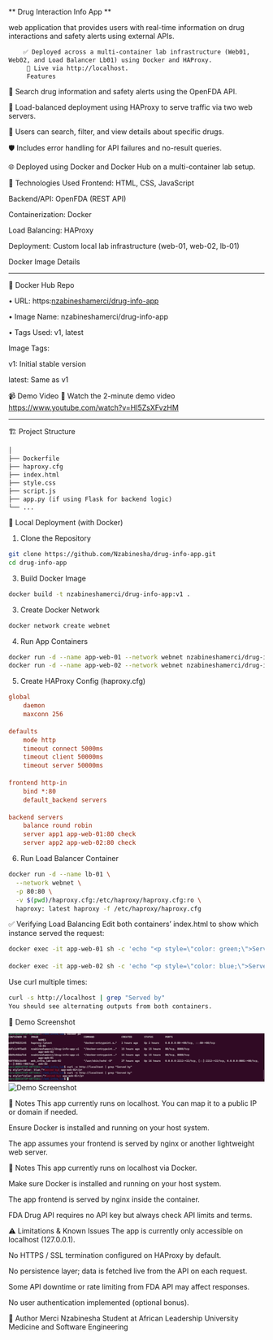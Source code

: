 **
Drug Interaction Info App
**
 
 web application that provides users with real-time information on drug interactions and safety alerts using external APIs.
        
        ✅ Deployed across a multi-container lab infrastructure (Web01, Web02, and Load Balancer Lb01) using Docker and HAProxy.
         🔗 Live via http://localhost.
         Features
💊 Search drug information and safety alerts using the OpenFDA API.

🔁 Load-balanced deployment using HAProxy to serve traffic via two web servers.

🔎 Users can search, filter, and view details about specific drugs.

🛡️ Includes error handling for API failures and no-result queries.

🌐 Deployed using Docker and Docker Hub on a multi-container lab setup.

🔧 Technologies Used
Frontend: HTML, CSS, JavaScript

Backend/API: OpenFDA (REST API)

Containerization: Docker

Load Balancing: HAProxy

Deployment: Custom local lab infrastructure (web-01, web-02, lb-01)

Docker Image Details
_________________________________
📂 Docker Hub Repo

•	URL: https:[nzabineshamerci/drug-info-app](https://hub.docker.com/repository/docker/nzabineshamerci/drug-info-app/general) 

•	Image Name: nzabineshamerci/drug-info-app

•	Tags Used: v1, latest


Image Tags:

v1: Initial stable version

latest: Same as v1

📹 Demo Video
🎥 Watch the 2-minute demo video  
https://www.youtube.com/watch?v=HI5ZsXFvzHM

________________________________________


🏗️ Project Structure
```bashweb_infra_lab/
│
├── Dockerfile
├── haproxy.cfg
├── index.html
├── style.css
├── script.js
├── app.py (if using Flask for backend logic)
└── ...
```
🚀 Local Deployment (with Docker)
1. Clone the Repository
```bash
git clone https://github.com/Nzabinesha/drug-info-app.git
cd drug-info-app
```
3. Build Docker Image

```bash
docker build -t nzabineshamerci/drug-info-app:v1 .
```
3. Create Docker Network

```bash
docker network create webnet
```

4. Run App Containers

```bash
docker run -d --name app-web-01 --network webnet nzabineshamerci/drug-info-app:v1
docker run -d --name app-web-02 --network webnet nzabineshamerci/drug-info-app:v1
```
5. Create HAProxy Config (haproxy.cfg)
```cfg
global
    daemon
    maxconn 256

defaults
    mode http
    timeout connect 5000ms
    timeout client 50000ms
    timeout server 50000ms

frontend http-in
    bind *:80
    default_backend servers

backend servers
    balance round robin
    server app1 app-web-01:80 check
    server app2 app-web-02:80 check
````
6. Run Load Balancer Container
```bash
docker run -d --name lb-01 \
  --network webnet \
  -p 80:80 \
  -v $(pwd)/haproxy.cfg:/etc/haproxy/haproxy.cfg:ro \
  haproxy: latest haproxy -f /etc/haproxy/haproxy.cfg
```
✅ Verifying Load Balancing
Edit both containers’ index.html to show which instance served the request:


```bash
docker exec -it app-web-01 sh -c 'echo "<p style=\"color: green;\">Served by: app-web-01</p>" >> /usr/share/nginx/html/index.html'

docker exec -it app-web-02 sh -c 'echo "<p style=\"color: blue;\">Served by: app-web-02</p>" >> /usr/share/nginx/html/index.html'
```
Use curl multiple times:

```bash
curl -s http://localhost | grep "Served by"
You should see alternating outputs from both containers.
```


📸 Demo Screenshot

![Demo Screenshot](curl.png)
![Demo Screenshot]()



🔐 Notes
This app currently runs on localhost. You can map it to a public IP or domain if needed.

Ensure Docker is installed and running on your host system.

The app assumes your frontend is served by nginx or another lightweight web server.

🔐 Notes
This app currently runs on localhost via Docker.

Make sure Docker is installed and running on your host system.

The app frontend is served by nginx inside the container.

FDA Drug API requires no API key but always check API limits and terms.

⚠️ Limitations & Known Issues
The app is currently only accessible on localhost (127.0.0.1).

No HTTPS / SSL termination configured on HAProxy by default.

No persistence layer; data is fetched live from the API on each request.

Some API downtime or rate limiting from FDA API may affect responses.

No user authentication implemented (optional bonus).



📌 Author
Merci Nzabinesha
Student at African Leadership University
Medicine and Software Engineering

